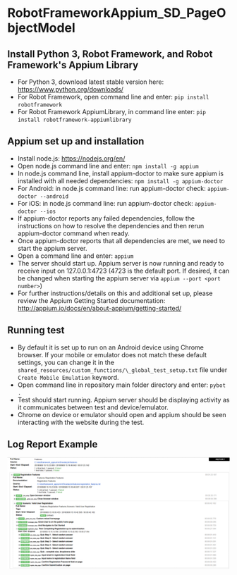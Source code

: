 # RobotFrameworkAppium_SD_PageObjectModel


## Install Python 3, Robot Framework, and Robot Framework's Appium Library
* For Python 3, download latest stable version here: https://www.python.org/downloads/
* For Robot Framework, open command line and enter: `pip install robotframework`
* For Robot Framework AppiumLibrary, in command line enter: `pip install robotframework-appiumlibrary`


## Appium set up and installation
* Install node.js: https://nodejs.org/en/
* Open node.js command line and enter: `npm install -g appium`
* In node.js command line, install appium-doctor to make sure appium is installed with all needed dependencies: `npm install -g appium-doctor`
* For Android: in node.js command line: run appium-doctor check: `appium-doctor --android`
* For iOS: in node.js command line: run appium-doctor check: `appium-doctor --ios`
* If appium-doctor reports any failed dependencies, follow the instructions on how to resolve the dependencies and then rerun appium-doctor command when ready.
* Once appium-doctor reports that all dependencies are met, we need to start the appium server.
* Open a command line and enter: `appium`
* The server should start up. Appium server is now running and ready to receive input on 127.0.0.1:4723 (4723 is the default port. If desired, it can be changed when starting the appium server via `appium --port <port number>`)
* For further instructions/details on this and additional set up, please review the Appium Getting Started documentation: http://appium.io/docs/en/about-appium/getting-started/


## Running test
* By default it is set up to run on an Android device using Chrome browser. If your mobile or emulator does not match these default settings, you can change it in the `shared_resources/custom_functions/\_global_test_setup.txt` file under `Create Mobile Emulation` keyword.
* Open command line in repository main folder directory and enter: `pybot .`
* Test should start running. Appium server should be displaying activity as it communicates between test and device/emulator.
* Chrome on device or emulator should open and appium should be seen interacting with the website during the test.

## Log Report Example
![Log Report Example 1](RobotFramework_Appium.png)
